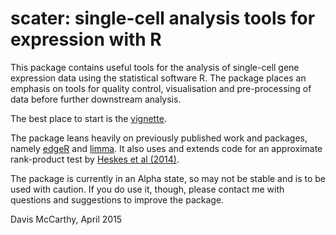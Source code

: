 # scater: single-cell analysis tools for expression with R

This package contains useful tools for the analysis of single-cell
gene expression data using the statistical software R. The package places an
emphasis on tools for quality control, visualisation and pre-processing of data
before further downstream analysis.

The best place to start is the [vignette](github.com/davismcc/scater/blob/master/vignettes/vignette.Rmd).

The package leans heavily on previously published work and packages, namely [edgeR](http://bioconductor.org/packages/release/bioc/html/edgeR.html) and [limma](http://bioconductor.org/packages/release/bioc/html/limma.html). It also uses and extends code for an approximate rank-product test by [Heskes et al (2014)](http://dx.doi.org/10.1186/s12859-014-0367-1).

The package is currently in an Alpha state, so may not be stable and is to
be used with caution. If you do use it, though, please contact me with
questions and suggestions to improve the package.

Davis McCarthy, April 2015
